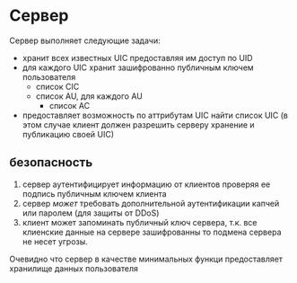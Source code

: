 # Сервер #

Сервер выполняет следующие задачи:

* хранит всех известных UIС предоставляя им доступ по UID
* для каждого UIC хранит зашифрованно публичным ключем пользователя
    * список CIC
    * список AU, для каждого AU
        * список AC
* предоставляет возможность по аттрибутам UIC найти список UIC (в этом случае клиент должен разрешить серверу хранение и публикацию своей UIC)

## безопасность ##

1. сервер аутентифицирует информацию от клиентов проверяя ее подпись публичным ключем клиента
2. сервер _может_ требовать дополнительной аутентификации капчей или паролем (для защиты от DDoS)
3. клиент может запоминать публичный ключ сервера, т.к. все клиенские данные на сервере
зашифрованны то подмена сервера не несет угрозы.

Очевидно что сервер в качестве минимальных функци предоставляет хранилище данных пользователя
